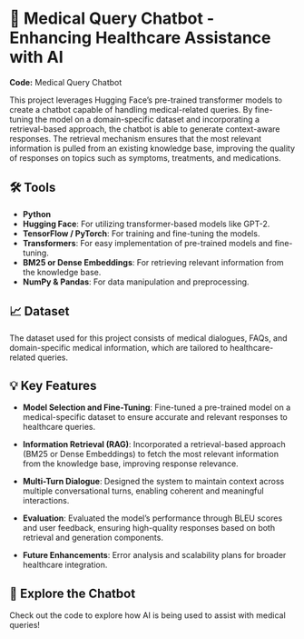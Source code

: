 # 🤖 Medical Query Chatbot - Enhancing Healthcare Assistance with AI  
**Code:** Medical Query Chatbot

This project leverages Hugging Face’s pre-trained transformer models to create a chatbot capable of handling medical-related queries. By fine-tuning the model on a domain-specific dataset and incorporating a retrieval-based approach, the chatbot is able to generate context-aware responses. The retrieval mechanism ensures that the most relevant information is pulled from an existing knowledge base, improving the quality of responses on topics such as symptoms, treatments, and medications.

## 🛠️ Tools

- **Python**
- **Hugging Face**: For utilizing transformer-based models like GPT-2.
- **TensorFlow / PyTorch**: For training and fine-tuning the models.
- **Transformers**: For easy implementation of pre-trained models and fine-tuning.
- **BM25 or Dense Embeddings**: For retrieving relevant information from the knowledge base.
- **NumPy & Pandas**: For data manipulation and preprocessing.

## 📈 Dataset

The dataset used for this project consists of medical dialogues, FAQs, and domain-specific medical information, which are tailored to healthcare-related queries.

## 💡 Key Features

- **Model Selection and Fine-Tuning**: Fine-tuned a pre-trained model on a medical-specific dataset to ensure accurate and relevant responses to healthcare queries.
- **Information Retrieval (RAG)**: Incorporated a retrieval-based approach (BM25 or Dense Embeddings) to fetch the most relevant information from the knowledge base, improving response relevance.
- **Multi-Turn Dialogue**: Designed the system to maintain context across multiple conversational turns, enabling coherent and meaningful interactions.
- **Evaluation**: Evaluated the model’s performance through BLEU scores and user feedback, ensuring high-quality responses based on both retrieval and generation components.

- **Future Enhancements**: Error analysis and scalability plans for broader healthcare integration.

## 🏥 Explore the Chatbot

Check out the code to explore how AI is being used to assist with medical queries!


